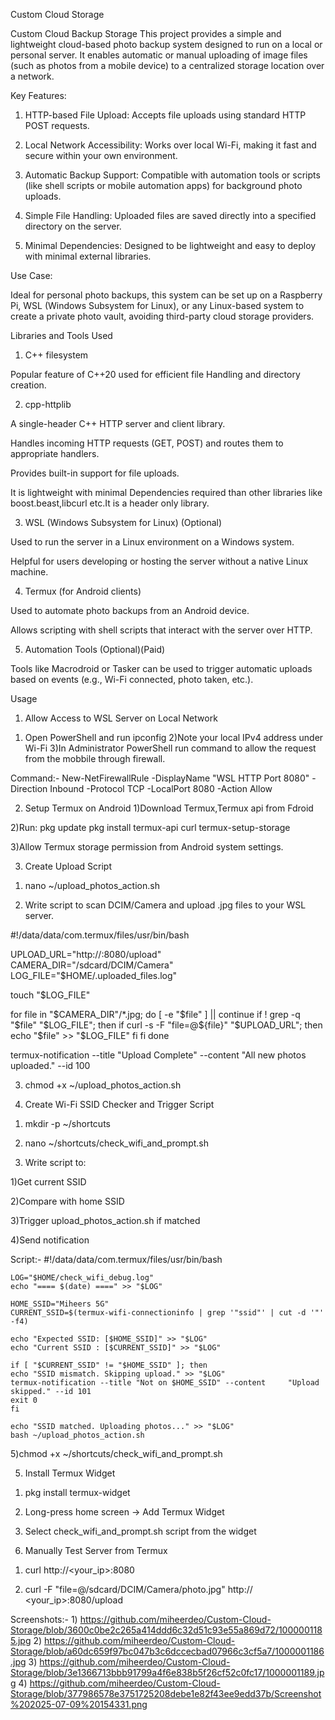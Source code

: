
Custom Cloud Storage

Custom Cloud Backup Storage
This project provides a simple and lightweight cloud-based photo backup system designed to run on a local or personal server. It enables automatic or manual uploading of image files (such as photos from a mobile device) to a centralized storage location over a network.

Key Features:

1) HTTP-based File Upload: Accepts file uploads using standard HTTP POST requests.

2) Local Network Accessibility: Works over local Wi-Fi, making it fast and secure within your own environment.

3) Automatic Backup Support: Compatible with automation tools or scripts (like shell scripts or mobile automation apps) for background photo uploads.

4) Simple File Handling: Uploaded files are saved directly into a specified directory on the server.

5) Minimal Dependencies: Designed to be lightweight and easy to deploy with minimal external libraries.

Use Case:

Ideal for personal photo backups, this system can be set up on a Raspberry Pi, WSL (Windows Subsystem for Linux), or any Linux-based system to create a private photo vault, avoiding third-party cloud storage providers.

Libraries and Tools Used
1. C++ filesystem

Popular feature of C++20 used for efficient file Handling and directory creation.

2. cpp-httplib

A single-header C++ HTTP server and client library.

Handles incoming HTTP requests (GET, POST) and routes them to appropriate handlers.

Provides built-in support for file uploads.

It is lightweight with minimal Dependencies required than other libraries like boost.beast,libcurl etc.It is a header only library.

3. WSL (Windows Subsystem for Linux) (Optional)

Used to run the server in a Linux environment on a Windows system.

Helpful for users developing or hosting the server without a native Linux machine.

4. Termux (for Android clients) 

Used to automate photo backups from an Android device.

Allows scripting with shell scripts that interact with the server over HTTP.

5. Automation Tools (Optional)(Paid)

Tools like Macrodroid or Tasker can be used to trigger automatic uploads based on events (e.g., Wi-Fi connected, photo taken, etc.).



 Usage
1. Allow Access to WSL Server on Local Network
1) Open PowerShell and run ipconfig
2)Note your local IPv4 address under Wi-Fi
3)In Administrator PowerShell run command to allow the request from the mobbile through firewall.

Command:-
  New-NetFirewallRule -DisplayName "WSL HTTP Port 8080" -Direction Inbound -Protocol TCP -LocalPort 8080 -Action Allow

2. Setup Termux on Android
1)Download Termux,Termux api from Fdroid

2)Run:
pkg update
pkg install termux-api curl
termux-setup-storage

3)Allow Termux storage permission from Android system settings.

3. Create Upload Script
1) nano ~/upload_photos_action.sh

2) Write script to scan DCIM/Camera and upload .jpg files to your WSL server.

#!/data/data/com.termux/files/usr/bin/bash

UPLOAD_URL="http://<your-ip>:8080/upload"
CAMERA_DIR="/sdcard/DCIM/Camera"
LOG_FILE="$HOME/.uploaded_files.log"

touch "$LOG_FILE"

for file in "$CAMERA_DIR"/*.jpg; do
  [ -e "$file" ] || continue
  if ! grep -q "$file" "$LOG_FILE"; then
    if curl -s -F "file=@${file}" "$UPLOAD_URL"; then
      echo "$file" >> "$LOG_FILE"
    fi
  fi
done

termux-notification --title "Upload Complete" --content "All new photos uploaded." --id 100

3) chmod +x ~/upload_photos_action.sh

4. Create Wi-Fi SSID Checker and Trigger Script
1) mkdir -p ~/shortcuts

2) nano ~/shortcuts/check_wifi_and_prompt.sh

3) Write script to:

  1)Get current SSID

  2)Compare with home SSID

  3)Trigger upload_photos_action.sh if matched

  4)Send notification

  Script:-
  #!/data/data/com.termux/files/usr/bin/bash

    LOG="$HOME/check_wifi_debug.log"
    echo "==== $(date) ====" >> "$LOG"

    HOME_SSID="Miheers 5G"
    CURRENT_SSID=$(termux-wifi-connectioninfo | grep '"ssid"' | cut -d '"' -f4)

    echo "Expected SSID: [$HOME_SSID]" >> "$LOG"
    echo "Current SSID : [$CURRENT_SSID]" >> "$LOG"

    if [ "$CURRENT_SSID" != "$HOME_SSID" ]; then
    echo "SSID mismatch. Skipping upload." >> "$LOG"
    termux-notification --title "Not on $HOME_SSID" --content     "Upload skipped." --id 101
    exit 0
    fi

    echo "SSID matched. Uploading photos..." >> "$LOG"
    bash ~/upload_photos_action.sh


  5)chmod +x ~/shortcuts/check_wifi_and_prompt.sh

5. Install Termux Widget
1) pkg install termux-widget

2) Long-press home screen → Add Termux Widget

3) Select check_wifi_and_prompt.sh script from the widget

6. Manually Test Server from Termux
1) curl http://<your_ip>:8080

2) curl -F "file=@/sdcard/DCIM/Camera/photo.jpg" http:// <your_ip>:8080/upload

Screenshots:-
1)
https://github.com/miheerdeo/Custom-Cloud-Storage/blob/3600c0be2c265a414ddd6c32d51c93e55a869d72/1000001185.jpg
2)
https://github.com/miheerdeo/Custom-Cloud-Storage/blob/a60dc659f97bc047b3c6dccecbad07966c3cf5a7/1000001186.jpg
3)
https://github.com/miheerdeo/Custom-Cloud-Storage/blob/3e1366713bbb91799a4f6e838b5f26cf52c0fc17/1000001189.jpg
4)
https://github.com/miheerdeo/Custom-Cloud-Storage/blob/377986578e3751725208debe1e82f43ee9edd37b/Screenshot%202025-07-09%20154331.png




